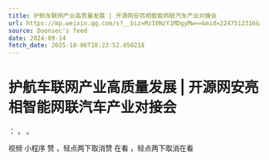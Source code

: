 ```yaml
---
title: 护航车联网产业高质量发展 | 开源网安亮相智能网联汽车产业对接会
url: https://mp.weixin.qq.com/s?__biz=MzI0NzY1MDgyMw==&mid=2247512316&idx=1&sn=16a28970399b389eea91cb20b1bd7085
source: Doonsec's feed
date: 2024-09-14
fetch_date: 2025-10-06T18:23:52.050218
---
```


# 护航车联网产业高质量发展 | 开源网安亮相智能网联汽车产业对接会

：
，
。

视频
小程序
赞
，轻点两下取消赞
在看
，轻点两下取消在看